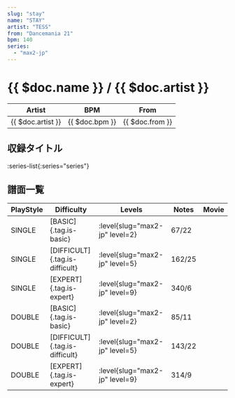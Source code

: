 ```yaml
---
slug: "stay"
name: "STAY"
artist: "TESS"
from: "Dancemania 21"
bpm: 140
series:
  - "max2-jp"
---
```


# {{ $doc.name }} / {{ $doc.artist }}

|Artist|BPM|From|
|------|---|----|
|{{ $doc.artist }}|{{ $doc.bpm }}|{{ $doc.from }}|

## 収録タイトル

:series-list{:series="series"}

## 譜面一覧

|PlayStyle|Difficulty|Levels|Notes|Movie|
|---------|----------|------|-----|-----|
|SINGLE|[BASIC]{.tag.is-basic}|<div class="field is-grouped is-grouped-multiline"> :level{slug="max2-jp" level=2}</div>|67/22||
|SINGLE|[DIFFICULT]{.tag.is-difficult}|<div class="field is-grouped is-grouped-multiline"> :level{slug="max2-jp" level=5}</div>|162/25||
|SINGLE|[EXPERT]{.tag.is-expert}|<div class="field is-grouped is-grouped-multiline"> :level{slug="max2-jp" level=9}</div>|340/6||
|DOUBLE|[BASIC]{.tag.is-basic}|<div class="field is-grouped is-grouped-multiline"> :level{slug="max2-jp" level=2}</div>|85/11||
|DOUBLE|[DIFFICULT]{.tag.is-difficult}|<div class="field is-grouped is-grouped-multiline"> :level{slug="max2-jp" level=5}</div>|143/22||
|DOUBLE|[EXPERT]{.tag.is-expert}|<div class="field is-grouped is-grouped-multiline"> :level{slug="max2-jp" level=9}</div>|314/9||
